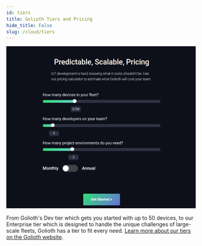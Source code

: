 ```yaml
---
id: tiers
title: Golioth Tiers and Pricing
hide_title: False
slug: /cloud/tiers
---
```


<div style={{textAlign: 'center'}}>

[![Golioth pricing tool](assets/golioth-pricing-snip.png
"Golioth predictable pricing")](https://golioth.io/pricing/)

</div>

From Golioth's Dev tier which gets you started with up to 50 devices, to our
Enterprise tier which is designed to handle the unique challenges of
large-scale fleets, Golioth has a tier to fit every need. [Learn more about
our tiers on the Golioth website](https://golioth.io/pricing/).

